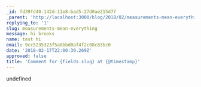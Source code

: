 ```yaml
---
_id: fd39fd40-142d-11e8-bad5-27d0ae215d77
_parent: 'http://localhost:3000/blog/2018/02/measurements-mean-everything/'
replying_to: '1'
slug: measurements-mean-everything
message: hi brooks
name: test hi
email: 9cc5235323f5a8bbd0af4f2c08c83bc0
date: '2018-02-17T22:00:39.269Z'
approved: false
title: 'Comment for {fields.slug} at {@timestamp}'
---
```

undefined
